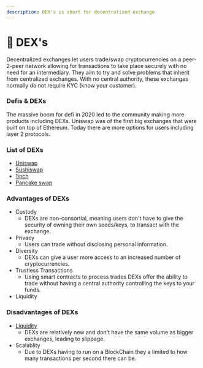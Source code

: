 ```yaml
---
description: DEX's is short for decentralized exchange
---
```


# 💱 DEX's

Decentralized exchanges let users trade/swap cryptocurrencies on a peer-2-peer network allowing for transactions to take place securely with no need for an intermediary. They aim to try and solve problems that inherit from centralized exchanges. With no central authority, these exchanges normally do not require KYC (know your customer).

### Defis & DEXs

The massive boom for defi in 2020 led to the community making more products including DEXs. Uniswap was of the first big exchanges that were built on top of Ethereum. Today there are more options for users including layer 2 protocols.

### List of DEXs

* [Uniswap](https://uniswap.org)
* [Sushiswap](https://sushi.com)
* [1inch](https://1inch.exchange/#/?network=1)
* [Pancake swap](https://pancakeswap.finance)

### Advantages of DEXs

* Custody
  * DEXs are non-consortial, meaning users don't have to give the security of owning their own seeds/keys, to transact with the exchange.
* Privacy
  * Users can trade without disclosing personal information.
* Diversity
  * DEXs can give a user more access to an increased number of cryptocurrencies.
* Trustless Transactions
  * Using smart contracts to process trades DEXs offer the ability to trade without having a central authority controlling the keys to your funds.
* Liquidity

### Disadvantages of DEXs

* [Liquidity](yield-farming.md#liquidity)
  * DEXs are relatively new and don't have the same volume as bigger exchanges, leading to slippage.
* Scalablity
  * Due to DEXs having to run on a BlockChain they a limited to how many transactions per second there can be.
